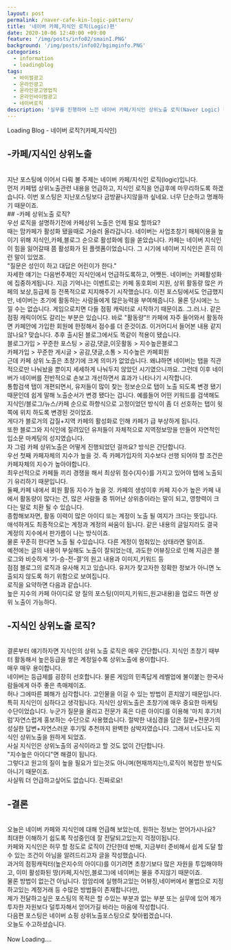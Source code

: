 ```yaml
---
layout: post
permalink: /naver-cafe-kin-logic-pattern/
title: '네이버 카페,지식인 로직(Logic)편'
date: 2020-10-06 12:40:00 +09:00
feature: '/img/posts/info02/smainI.PNG'
background: '/img/posts/info02/bgimginfo.PNG'
categories:
  - information
  - loadingblog
tags:
  - 바이럴광고
  - 온라인광고
  - 온라인광고영업직
  - 온라인바이럴광고
  - 네이버로직
description: '실무를 진행하며 느낀 네이버 카페/지식인 상위노출 로직(Naver Logic) 정보글'
---
```

Loading Blog - 네이버 로직?(카페,지식인)

## -카페/지식인 상위노출
<br>
 지난 포스팅에 이어서 다뤄 볼 주제는 네이버 카페/지식인 로직(logic)입니다.
<br>
먼저 카페텝 상위노출관련 내용을 언급하고, 지식인 로직을 언급후에 마무리하도록 하겠습니다.
이번 포스팅은 지난포스팅보다 금방끝나지않을까 싶네요. 너무 단순하고 명쾌하기 때문이죠.
<br>
## -카페 상위노출 로직?
<br>
 우선 로직을 설명하기전에 카페상위 노출은 언제 필요 할까요?<br>
 때는 맘카페가 활성화 됐을때로 거슬러 올라갑니다.
 네이버는 사업초창기 매체이용을 높이기 위해 지식인,카페,블로그 순으로 활성화에 힘을 쏟았습니다.
 카페는 네이버 지식인이 힘을 잃어갈때 쯤 활성화가 된 플렛폼이었습니다. 그 시기에 네이버 지식인은 흔히 이런 말이 있었죠.<br>
 "질문은 성인이 하고 대답은 어린이가 한다."<br>
 자세한 얘기는 다음번주제인 지식인에서 언급하도록하고, 어쨋든. 네이버는 카페활성화에 집중하게됩니다.
 지금 기억나는 이벤트로는 카페 동호회비 지원, 상위 활동량 많은 카페의 보상,등급제 등 전폭적으로 지지해주기 시작했습니다.
 이전 포스팅에서도 언급했지만, 네이버는 초기에 활동하는 사람들에게 많은능력을 부여해줍니다. 물론 당시에는 느낄 수는 없습니다.
 게임으로치면 다들 점핑 캐릭터로 시작하기 때문이죠. 그.러.나. 같은 점핑 캐릭이어도 갈리는 부분은 있습니다. 바로 "활동량"!!
 카페에 자주 들어와서 활동하면 카페안에 가입한 회원에 한정해서 점수를 더 준것이죠. 이거어디서 들어본 내용 같지 않나요?
 맞습니다. 추후 출시된 블로그에서도 똑같이 적용이 됐습니다.<br>
 블로그가입 > 꾸준한 포스팅 > 공감,댓글,이웃활동 > 지수높은블로그 <br>
 카페가입 > 꾸준한 게시글 > 공감,댓글,소통 > 지수높은 카페회원 <br>
 근데 카페 상위 노출은 초창기에 크게 의미가 없었습니다. 왜냐하면 네이버는 탭을 직관적으로만 나눠놨을 뿐이지 세세하게 나눠두지 않았던 시기였으니까요.
 그런데 이후 네이버가 네이버를 전반적으로 손보고 개선하면서 효과가 나타나기 시작합니다.<br>
 통합검색 탭이 개편되면서, 유저들이 많이 찾는 정보순으로 탭이 노출 되도록 변경 됐기 때문인데 쉽게 말해 노출순서가 변경 됐다는 겁니다.
 예를들어 어떤 키워드를 검색해도 지식인/블로그/뉴스/카페 순으로 하향식으로 고정이었던 방식이 좀 더 선호하는 탭이 윗쪽에 위치 하도록 변경된 것이었죠.<br>
 게다가 블로거의 갑질+지역 카페의 활성화로 인해 카페가 급 부상하게 됩니다.<br>
 또한 블로그와 지식인에 질려있던 유저들이 자체적으로 지역정보망을 만들어 자연적인 입소문 마케팅의 성지였습니다.<br>
 자 그럼 카페 상위노출은 어떻게 진행되었던 걸까요? 방식은 간단합니다.<br>
 우선 첫째 카페자체의 지수가 높을 것. 즉 카페가입자의 지수보다 선행 되어야 할 조건은 카페자체의 지수가 높아야합니다.<br>
 최우선적으로 카페들 끼리 경쟁을 해서 최상위 점수(지수)를 가지고 있어야 탭에 노출되기 유리하기 때문입니다.<br>
 둘째,카페 내에서 회원 활동 지수가 높을 것. 카페의 생성이후 카페 지수가 높은 카페 내에서 활동량이 많다는 건, 많은 사람들 중 뛰어난 상위층이라는 말이 되고, 영향력이 크다는 말로 치환 될 수 있습니다.<br>
 종합해보자면, 활동 이력이 많은 아이디 또는 계정이 노출 될 여지가 크다는 뜻입니다.<br>
 애석하게도 최종적으로는 계정과 계정의 싸움이 됩니다. 같은 내용의 글일지라도 결국 계정의 지수에서 판가름이 나는 방식이죠.<br>
 물론 꾸준히 한다면 노출 될 수있습니다. 다른 계정이 멈춰있는 상태라면 말이죠.<br>
 예전에는 글의 내용이 부실해도 노출이 잘되었는데, 과도한 어뷰징으로 인해 지금은 블로그와 비슷하게 '기-승-전-결'의 원고 내용과 이미지,키워드 등<br>
 점점 블로그의 로직과 유사해 지고 있습니다. 유저가 찾고자한 정확한 정보가 아니면 노출되지 않도록 하기 위함으로 보여집니다.<br>
 로직을 요약하면 다음과 같습니다.<br>
 높은 지수의 카페 아이디로 양 질의 포스팅(이미지,키워드,원고내용)을 업로드 하면 상위 노출이 가능하다.<br>

## -지식인 상위노출 로직?
<br>
결론부터 얘기하자면 지식인의 상위 노출 로직은 매우 간단합니다. 지식인 초창기 때부터 활동해서 높은등급을 쌓은 계정일수록 상위노출에 용이합니다.<br>
매우 매우 용이합니다.<br>
네이버는 등급제를 굉장히 선호합니다. 물론 게임의 민족답게 레벨업에 불이붙는 한국사람들에게 아주 좋은 촉매제이죠.<br>
허나 그에따른 폐해가 심각합니다. 고인물을 이길 수 있는 방법이 흔치않기 때문입니다.<br>
특히 지식인이 심하다고 생각됩니다. 지식인 상위노출은 초창기에 매우 중요한 마케팅 수단이었습니다. 누군가 질문을 올리고 전문가 혹은 다른 아이디를 이용해
'마치 후기처럼'자연스럽게 홍보하는 수단으로 사용했습니다. 절박한 내심경을 담은 질문+전문가의 성실한 답변+자연스러운 후기및 추천까지 완벽한 삼박자였습니다. 그래서 너도나도 지식인 상위노출을 원하게 되었죠.<br>
사실 지식인은 상위노출의 공식이라고 할 것도 없이 간단합니다.<br>
"지수높은 아이디"면 해결이 됩니다.<br>
그렇다고 원고의 질이 높을 필요가 있는것도 아니며(현재까지는!),로직이 복잡한 방식도 아니기 때문이죠.<br>
사실뭐 더 언급하고싶어도 없습니다. 진짜로요!<br>

## -결론
<br>
오늘은 네이버 카페와 지식인에 대해 언급해 보았는데, 원하는 정보는 얻어가시나요?<br>
최대한 이해하기 쉽도록 작성중인데 잘 전달되고있는지 걱정이됩니다.<br>
카페와 지식인은 허무 할 정도로 로직이 간단한데 반해, 지금부터 준비해서 쉽게 도달 할 수 있는 조건이 아님을 알려드리고자 글을 작성했습니다.<br>
과거의 점핑캐릭터(높은지수의 아이디)를 이기려면 초창기보다 많은 자원을 투입해야하고, 이미 활성화된 땅(카페,지식인,블로그)에 네이버는 물을 주지않기 때문이죠.<br>
물론 방법이 없는건 아닙니다. 암암리에 실행하고있는 어뷰징,네이버에서 불법으로 지정하고있는 계정거래 등 수많은 방법들이 존재합니다만,<br>
제가 전달하고싶은 포스팅의 목적은 할 수있는 부분과 없는 부분 또는 실무에 있어 제가 투자한 자원보다 덜투자해서 얻어가길 바라는 마음에 작성합니다.<br>
다음편 포스팅은 네이버 쇼핑 상위노출포스팅으로 찾아뵙겠습니다.<br>
오늘도 수고하셨습니다.<br>
<br>
Now Loading....
